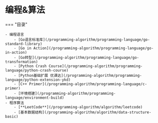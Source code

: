 # 编程&算法

=== "目录"

    - 编程语言
        - [Go语言标准库](/programming-algorithm/programming-language/go-standard-library)  
        - [Go in Action](/programming-algorithm/programming-language/go-in-action)  
        - [Go转型](/programming-algorithm/programming-language/go-transformation)  
        - [Python Crash Course](/programming-algorithm/programming-language/python-crash-course)  
        - [Python基础扩展 优课达](/programming-algorithm/programming-language/python-extension-ykd)  
        - [C++ Primer](/programming-algorithm/programming-language/c-primer)  
        - [环境搭建](/programming-algorithm/programming-language/environment-build)
    - 程序算法
        - [**LeetCode**](/programming-algorithm/algorithm/leetcode)  
        - [基本数据结构](/programming-algorithm/algorithm/data-structure-basic)  